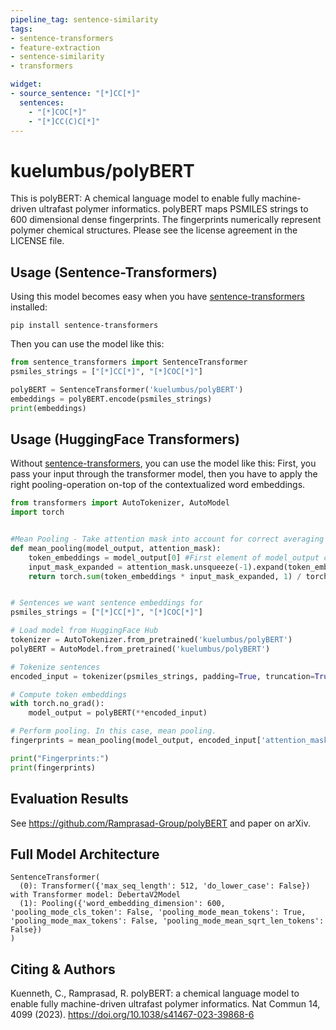```yaml
---
pipeline_tag: sentence-similarity
tags:
- sentence-transformers
- feature-extraction
- sentence-similarity
- transformers

widget:
- source_sentence: "[*]CC[*]"
  sentences:
    - "[*]COC[*]"
    - "[*]CC(C)C[*]"
---
```


# kuelumbus/polyBERT

This is polyBERT: A chemical language model to enable fully machine-driven ultrafast polymer informatics. polyBERT maps PSMILES strings to 600 dimensional dense fingerprints. The fingerprints numerically represent polymer chemical structures. Please see the license agreement in the LICENSE file.

<!--- Describe your model here -->

## Usage (Sentence-Transformers)

Using this model becomes easy when you have [sentence-transformers](https://www.SBERT.net) installed:

```
pip install sentence-transformers
```

Then you can use the model like this:

```python
from sentence_transformers import SentenceTransformer
psmiles_strings = ["[*]CC[*]", "[*]COC[*]"]

polyBERT = SentenceTransformer('kuelumbus/polyBERT')
embeddings = polyBERT.encode(psmiles_strings)
print(embeddings)
```



## Usage (HuggingFace Transformers)
Without [sentence-transformers](https://www.SBERT.net), you can use the model like this: First, you pass your input through the transformer model, then you have to apply the right pooling-operation on-top of the contextualized word embeddings.

```python
from transformers import AutoTokenizer, AutoModel
import torch


#Mean Pooling - Take attention mask into account for correct averaging
def mean_pooling(model_output, attention_mask):
    token_embeddings = model_output[0] #First element of model_output contains all token embeddings
    input_mask_expanded = attention_mask.unsqueeze(-1).expand(token_embeddings.size()).float()
    return torch.sum(token_embeddings * input_mask_expanded, 1) / torch.clamp(input_mask_expanded.sum(1), min=1e-9)


# Sentences we want sentence embeddings for
psmiles_strings = ["[*]CC[*]", "[*]COC[*]"]

# Load model from HuggingFace Hub
tokenizer = AutoTokenizer.from_pretrained('kuelumbus/polyBERT')
polyBERT = AutoModel.from_pretrained('kuelumbus/polyBERT')

# Tokenize sentences
encoded_input = tokenizer(psmiles_strings, padding=True, truncation=True, return_tensors='pt')

# Compute token embeddings
with torch.no_grad():
    model_output = polyBERT(**encoded_input)

# Perform pooling. In this case, mean pooling.
fingerprints = mean_pooling(model_output, encoded_input['attention_mask'])

print("Fingerprints:")
print(fingerprints)
```



## Evaluation Results

See https://github.com/Ramprasad-Group/polyBERT and paper on arXiv.

## Full Model Architecture
```
SentenceTransformer(
  (0): Transformer({'max_seq_length': 512, 'do_lower_case': False}) with Transformer model: DebertaV2Model 
  (1): Pooling({'word_embedding_dimension': 600, 'pooling_mode_cls_token': False, 'pooling_mode_mean_tokens': True, 'pooling_mode_max_tokens': False, 'pooling_mode_mean_sqrt_len_tokens': False})
)
```

## Citing & Authors

Kuenneth, C., Ramprasad, R. polyBERT: a chemical language model to enable fully machine-driven ultrafast polymer informatics. Nat Commun 14, 4099 (2023). https://doi.org/10.1038/s41467-023-39868-6